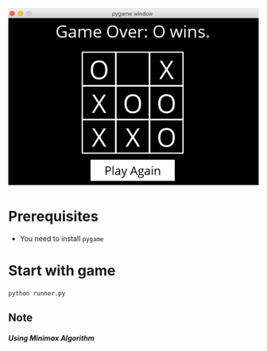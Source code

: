 # ![image](img/game.png)


# Prerequisites

- You need to install `pygame`



# Start with game

`python runner.py`



## Note

##### Using Minimax Algorithm 
